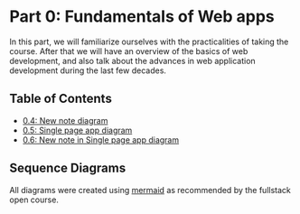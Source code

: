 # Part 0: Fundamentals of Web apps

In this part, we will familiarize ourselves with the practicalities of taking the course. After that we will have an overview of the basics of web development, and also talk about the advances in web application development during the last few decades.

## Table of Contents

- [0.4: New note diagram](./exercise-4.md)
- [0.5: Single page app diagram](./exercise-5.md)
- [0.6: New note in Single page app diagram](./exercise-6.md)

## Sequence Diagrams

All diagrams were created using [mermaid](https://github.com/mermaid-js/mermaid) as recommended by the fullstack open course.